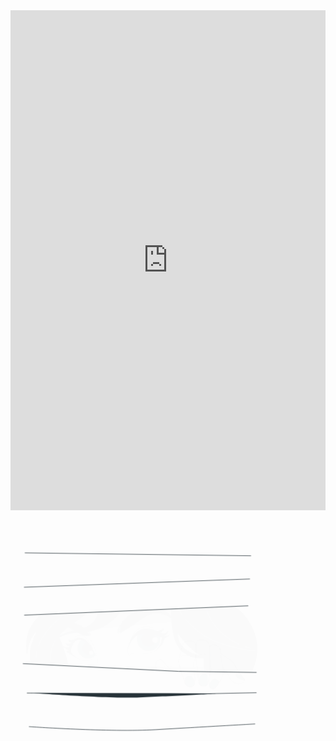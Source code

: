 <style>
.md-grid {
/* display:none !important; */
max-width: 100%;
}
.md-content {
margin-right: 2rem;
}
</style>

<iframe src="https://docs.google.com/spreadsheets/d/e/2PACX-1vRroWnrNxRCjOxQalKlZ3nhrtDnKJ2e_58heOgqMF_IlexyCNrW3PyXpxnAL71k9G8iIDAFPEEuUhCQ/pubhtml?widget=true&amp;headers=false" frameborder="0" scrolling="no" style="width: 100%; height: 800px; top: 0;"></iframe>

<svg width="80%" height="60%" class="animated" id="freepik_stories-eyes" xmlns="http://www.w3.org/2000/svg" viewBox="0 0 500 500" version="1.1" xmlns:xlink="http://www.w3.org/1999/xlink" xmlns:svgjs="http://svgjs.com/svgjs"><style>svg#freepik_stories-eyes:not(.animated) .animable {opacity: 0;}svg#freepik_stories-eyes.animated #freepik--Character--inject-2 {animation: 2s 1 forwards cubic-bezier(.36,-0.01,.5,1.38) fadeIn;animation-delay: 0s;}svg#freepik_stories-eyes.animated #freepik--Hand--inject-2 {animation: 2s 1 forwards cubic-bezier(.36,-0.01,.5,1.38) fadeIn;animation-delay: 0s;}            @keyframes fadeIn {                0% {                    opacity: 0;                }                100% {                    opacity: 1;                }            }        .animator-hidden { display: none; }</style><g id="freepik--background-simple--inject-2" class="animable animator-hidden" style="transform-origin: 250.488px 240.167px;"><path d="M19,309S34,391.78,110,431.73,280.56,454,357.35,441.67s128.59-70,127.43-138.9-62.15-75.1-105-143.92S336,64.36,262.38,33,88.71,54.42,46,147.25,19,309,19,309Z" style="fill: #37474F; transform-origin: 250.488px 240.167px;" id="elu3hb816umg8" class="animable"></path><g id="elwpeio4y1h4s"><path d="M19,309S34,391.78,110,431.73,280.56,454,357.35,441.67s128.59-70,127.43-138.9-62.15-75.1-105-143.92S336,64.36,262.38,33,88.71,54.42,46,147.25,19,309,19,309Z" style="fill: rgb(255, 255, 255); opacity: 0.7; transform-origin: 250.488px 240.167px;" class="animable" id="els0wqxqumeke"></path></g></g><g id="freepik--Character--inject-2" class="animable" style="transform-origin: 260.389px 238.625px;"><path d="M98.53,212.78s15.34,36.22,22.1,54.63,6.13,23.94,6.13,23.94L74,289.51s-4.3-23.32,4.29-43.58A129.23,129.23,0,0,1,98.53,212.78Z" style="fill: rgb(38, 50, 56); stroke: rgb(38, 50, 56); stroke-linecap: round; stroke-linejoin: round; transform-origin: 99.8496px 252.065px;" id="eli8uja6swf5" class="animable"></path><path d="M111.34,275.89c1.73,7.06,2.77,12.05,3.4,15.59L324.4,302l69.92,1,44.93.5s-58.43-34.9-68.64-48-9.73-24.81-14.6-32.11S330.23,199,326.83,189.79s-3.89-10.7-3.89-10.7l-219.38,8.27s-18,12.16-9.25,42.32C94.31,229.68,106,254,111.34,275.89Z" style="fill: rgb(255, 255, 255); stroke: rgb(38, 50, 56); stroke-linecap: round; stroke-linejoin: round; transform-origin: 265.58px 241.295px;" id="el7qquivb07z" class="animable"></path><g id="eljqhp6wna6d"><polyline points="118 291 383.79 292.67 383.79 303.26" style="opacity: 0.4; transform-origin: 250.895px 297.13px;" class="animable" id="elxbmb66qdmu"></polyline></g><path d="M159.42,239.54a110.87,110.87,0,0,1,14,45.76" style="fill: none; stroke: rgb(38, 50, 56); stroke-linecap: round; stroke-linejoin: round; transform-origin: 166.42px 262.42px;" id="elywd94dr1nv" class="animable"></path><g id="elf70floen1ru"><polygon points="99.38 224.93 341.23 202.37 322.94 179.09 103.56 187.36 99.38 224.93" style="opacity: 0.4; transform-origin: 220.305px 202.01px;" class="animable" id="elgl2ife248wt"></polygon></g><path d="M481.77,220.79c-19-43.35-41.65-47.2-41.65-47.2l-121.41,4.88a19.27,19.27,0,0,0-.24,2.1,49,49,0,0,0,.39,9.39c.16,16.57,2.63,57,22.1,73.25a55.56,55.56,0,0,0,41.6,12.62,14.88,14.88,0,0,1,1.19,5.07c.54,12.46.54,21.68.54,21.68l93.77,1.08S500.73,264.15,481.77,220.79Zm-149.93,4.89c.71,1.25,1.45,2.52,2.24,3.82,10.64,17.48,28.21,32,42.16,41.54C357.77,266.83,331.53,255.59,331.84,225.68Z" style="fill: rgb(38, 50, 56); stroke: rgb(38, 50, 56); stroke-linecap: round; stroke-linejoin: round; transform-origin: 403.864px 238.625px;" id="elj3gp3mtmm1s" class="animable"></path><path d="M347.7,199.05C361.24,214.92,384.06,236,416,246.31c55.12,17.86,69.1,14,69.1,14" style="fill: none; stroke: rgb(125, 125, 125); stroke-linecap: round; stroke-linejoin: round; transform-origin: 416.4px 229.856px;" id="el8phhljjotes" class="animable"></path><path d="M332.93,178.76a121.32,121.32,0,0,0,8.19,12.1" style="fill: none; stroke: rgb(125, 125, 125); stroke-linecap: round; stroke-linejoin: round; transform-origin: 337.025px 184.81px;" id="elhj4ca5h7lb9" class="animable"></path><path d="M465.71,253.31q4.85,1.66,10.09,3.1" style="fill: none; stroke: rgb(125, 125, 125); stroke-linecap: round; stroke-linejoin: round; transform-origin: 470.755px 254.86px;" id="el1fw743ve2cb" class="animable"></path><path d="M389.62,181.87s11.61,43.39,64.11,66.73" style="fill: none; stroke: rgb(125, 125, 125); stroke-linecap: round; stroke-linejoin: round; transform-origin: 421.675px 215.235px;" id="elc42q900cwe8" class="animable"></path><path d="M52.92,221.84s-14,25.37-14,46.74A81.36,81.36,0,0,0,41,287.77l40.63,2c-6.32-23.46,4-54.17,31.73-74.31,31.72-23,40.4-29.71,40.4-29.71l-94.15,4s-7,4.34-19.7,25-7.34,53.75-7.34,53.75a110,110,0,0,1,6-25.71A51,51,0,0,1,52.92,221.84Z" style="fill: rgb(38, 50, 56); stroke: rgb(38, 50, 56); stroke-linecap: round; stroke-linejoin: round; transform-origin: 92.6035px 237.76px;" id="el9xv64g7b68t" class="animable"></path><path d="M92.23,233.89A80.88,80.88,0,0,0,79,282" style="fill: none; stroke: rgb(125, 125, 125); stroke-linecap: round; stroke-linejoin: round; transform-origin: 85.5737px 257.945px;" id="elm1azi8002b" class="animable"></path><path d="M52.45,261.64a60.52,60.52,0,0,0-1.37,12.62" style="fill: none; stroke: rgb(125, 125, 125); stroke-linecap: round; stroke-linejoin: round; transform-origin: 51.765px 267.95px;" id="el8ino8adh4pf" class="animable"></path><path d="M101.55,193.51s-33.79,25-46.07,57.85" style="fill: none; stroke: rgb(125, 125, 125); stroke-linecap: round; stroke-linejoin: round; transform-origin: 78.515px 222.435px;" id="eli6i9jdddy5l" class="animable"></path><path d="M173.44,185.12s-.67,16.36-20.36,27.71-28.71,7-47.74,14.35-25,20.37-25,20.37,21-22.7,57.09-22.37,69.1-22,80.12-41.73Z" style="fill: rgb(38, 50, 56); stroke: rgb(38, 50, 56); stroke-linecap: round; stroke-linejoin: round; transform-origin: 148.945px 215.5px;" id="elxnkj1u9apy" class="animable"></path><path d="M222.52,203.15s-5.34,7.68-5.34,12-.67,11.68-.67,11.68,7-3.67,19.69-11.68,31.05-24.71,46.08-27.38,28,3.34,33.05,6.68,8.68,6,8.68,6-8.68-16-23.37-20.37l-44.74,1.34S238.88,183.78,222.52,203.15Z" style="fill: rgb(38, 50, 56); stroke: rgb(38, 50, 56); stroke-linecap: round; stroke-linejoin: round; transform-origin: 270.26px 203.455px;" id="el0dq9r59urwtl" class="animable"></path><path d="M216.17,212.16l-2.33,15.69S209.83,222.51,216.17,212.16Z" style="fill: rgb(38, 50, 56); stroke: rgb(38, 50, 56); stroke-linecap: round; stroke-linejoin: round; transform-origin: 214.38px 220.005px;" id="eliy2wi0o1f09" class="animable"></path><path d="M156.08,231.52s-3.34-10.35-11.68-16.69S111,200.48,103.33,204.48s-6.67,17-6.67,17,3-7.35,10-8.35,22,9.35,32.05,15S156.08,231.52,156.08,231.52Z" style="fill: rgb(38, 50, 56); stroke: rgb(38, 50, 56); stroke-linecap: round; stroke-linejoin: round; transform-origin: 126.349px 217.686px;" id="el1h5sm99zagi" class="animable"></path><path d="M154.75,223.51l3.34,8.35S160.76,227.18,154.75,223.51Z" style="fill: rgb(38, 50, 56); stroke: rgb(38, 50, 56); stroke-linecap: round; stroke-linejoin: round; transform-origin: 156.716px 227.685px;" id="elkax71549i4d" class="animable"></path><path d="M277.27,223.85a39.56,39.56,0,0,0-21.71,1.69A22.69,22.69,0,1,0,294.83,230C290.78,228.45,287.75,226.08,277.27,223.85Z" style="fill: #37474F; stroke: rgb(38, 50, 56); stroke-linecap: round; stroke-linejoin: round; transform-origin: 273.937px 242.296px;" id="elt8x65gi4nsq" class="animable"></path><circle cx="273.93" cy="238.87" r="14.02" style="fill: rgb(38, 50, 56); stroke: rgb(38, 50, 56); stroke-linecap: round; stroke-linejoin: round; transform-origin: 273.93px 238.87px;" id="elwgaev6tf0ch" class="animable"></circle><circle cx="286.84" cy="239.83" r="5.58" style="fill: rgb(255, 255, 255); transform-origin: 286.84px 239.83px;" id="elqccuydrtq8" class="animable"></circle><path d="M232.2,264.24a53.71,53.71,0,0,1,11.68-32.38c15.39-19.55,34.72-11.69,41.4-8.68S304,235.53,304,235.53l3,.33s-4.1,5.1-10.35,14c-7,10-11,16.35-34.38,17.69" style="fill: none; stroke: rgb(38, 50, 56); stroke-linecap: round; stroke-linejoin: round; transform-origin: 269.6px 243.304px;" id="eluhmjqhgg0ws" class="animable"></path><path d="M233.2,265.91s1.34,8,3.34,5,3-3.67,3-3.67l6.35-.34" style="fill: none; stroke: rgb(38, 50, 56); stroke-linecap: round; stroke-linejoin: round; transform-origin: 239.545px 268.747px;" id="elobtlz4v6ntl" class="animable"></path><path d="M310.32,232.19c-2,.34-5.68-.67-5.68-.67s5-2.33,6.35-4,1.67-5.34,1.67-5.34-3,3.67-7,4.34-10.34-.67-10.34-.67,5.67-2.67,6.67-3.67,3-5.68,3-5.68-6.68,4.67-11.69,5.68-4.34-3-21.7-4.34-33.38,12-38.39,39.06c0,0,8-27.38,28-29.38s32.05,4.67,38.06,7c.56.21,1.07.39,1.57.55A38.57,38.57,0,0,1,296,251.22c-3.57,6-6.45,8.67-7.81,9.74,3.09-2.24,13.6-10.49,16.16-20.42a22.61,22.61,0,0,0,.79-4.67c2.26,0,3.9-.82,5.89-2a17.62,17.62,0,0,0,5.34-5.34S312.32,231.86,310.32,232.19Z" style="fill: rgb(38, 50, 56); stroke: rgb(38, 50, 56); stroke-linecap: round; stroke-linejoin: round; transform-origin: 274.79px 238.73px;" id="el4mjuip3yr9" class="animable"></path><path d="M288.15,261c-.55.4-.87.61-.87.61A7.27,7.27,0,0,0,288.15,261Z" style="fill: rgb(38, 50, 56); stroke: rgb(38, 50, 56); stroke-linecap: round; stroke-linejoin: round; transform-origin: 287.715px 261.305px;" id="elueijjtvvxhd" class="animable"></path><path d="M238.88,237.87s5-16.36,18.36-21.7,26.37,0,26.37,0" style="fill: none; stroke: rgb(38, 50, 56); stroke-linecap: round; stroke-linejoin: round; transform-origin: 261.245px 225.833px;" id="elz4eof6bb58e" class="animable"></path><path d="M168.74,270.54s-6.81-18-16.54-27.24-22.38-6.81-27.73,2.92-5.35,16.53-5.35,16.53,2.43,5.84,13.14,13.14,22.86,4.86,28.7,2.92" style="fill: none; stroke: rgb(38, 50, 56); stroke-linecap: round; stroke-linejoin: round; transform-origin: 143.93px 259.162px;" id="ela3l0jggl1lf" class="animable"></path><path d="M141.45,238.94a20.85,20.85,0,1,0,27.21,31.51C159.86,249.44,147,241.5,141.45,238.94Z" style="fill: #37474F; stroke: rgb(38, 50, 56); stroke-linecap: round; stroke-linejoin: round; transform-origin: 150.984px 257.63px;" id="elasyqy8revhd" class="animable"></path><path d="M150.93,245.11a12.51,12.51,0,1,0,14.76,19A62.09,62.09,0,0,0,150.93,245.11Z" style="fill: rgb(38, 50, 56); stroke: rgb(38, 50, 56); stroke-linecap: round; stroke-linejoin: round; transform-origin: 154.389px 257.168px;" id="elgpjcs6pxajp" class="animable"></path><path d="M142.47,236.49c-12.65-2.92-14.59,2.43-19,3.4a18.49,18.49,0,0,1-8.76-.48s.49,3.4,2.44,4.37a20.39,20.39,0,0,0,4.86,1.46s-3.89,2.44-7.3,2.44a12.33,12.33,0,0,1-5.83-1.46s2.92,4.37,4.86,5.35a9.48,9.48,0,0,0,4.87.48s-1,2.92-5.84,2.92a18.73,18.73,0,0,1-7.78-1.46s6.32,4.38,8.75,5.84a10.24,10.24,0,0,0,3.15,1.19,13.67,13.67,0,0,1-4.31,1.64l-2.23.32s4.45,3.49,9.85,7a53.38,53.38,0,0,0,9.84,5.08s-7.82-5.63-10.6-11.06c-.12-.25-.24-.51-.35-.76l.93-5.26c1.66-5.25,5.64-15.13,12.69-17.6,9.73-3.4,22.86,7.3,32.59,23.84C165.33,263.73,155.12,239.41,142.47,236.49Z" style="fill: rgb(38, 50, 56); stroke: rgb(38, 50, 56); stroke-linecap: round; stroke-linejoin: round; transform-origin: 135.145px 255.104px;" id="elx1q982w816g" class="animable"></path><path d="M163.09,256.23s-7.34-14.36-14.69-21.37-17.83-4.36-21.36.34" style="fill: none; stroke: rgb(38, 50, 56); stroke-linecap: round; stroke-linejoin: round; transform-origin: 145.065px 243.4px;" id="el42rkfknqugi" class="animable"></path><path d="M164,265.39a3.82,3.82,0,1,1-3.82-3.82A3.82,3.82,0,0,1,164,265.39Z" style="fill: rgb(255, 255, 255); transform-origin: 160.18px 265.39px;" id="elxozp2zy0q0i" class="animable"></path><polyline points="384.29 302.58 324.39 302.03 114.74 291.48" id="el1eiq1j0hb3sh" class="animable" style="transform-origin: 249.515px 297.03px;"></polyline></g><g id="freepik--Blinds--inject-2" class="animable" style="transform-origin: 256.39px 243.323px;"><polyline points="25 287.02 333.24 302.32 487.78 304.39" style="fill: none; stroke: rgb(38, 50, 56); stroke-linecap: round; stroke-linejoin: round; transform-origin: 256.39px 295.705px;" id="elf68tklweo9a" class="animable"></polyline><line x1="27.67" y1="190.76" x2="471.3" y2="172.28" style="fill: none; stroke: rgb(38, 50, 56); stroke-linecap: round; stroke-linejoin: round; transform-origin: 249.485px 181.52px;" id="elww8bxmig7mf" class="animable"></line><line x1="27.25" y1="135.36" x2="474.55" y2="119.04" style="fill: none; stroke: rgb(38, 50, 56); stroke-linecap: round; stroke-linejoin: round; transform-origin: 250.9px 127.2px;" id="elh7qj2x5hk5" class="animable"></line><line x1="28.83" y1="67.22" x2="476.78" y2="72.98" style="fill: none; stroke: rgb(38, 50, 56); stroke-linecap: round; stroke-linejoin: round; transform-origin: 252.805px 70.1px;" id="elyw2hiklgcu" class="animable"></line><polyline points="33 345.33 391 346.67 487.67 344.67" style="fill: none; stroke: rgb(38, 50, 56); stroke-linecap: round; stroke-linejoin: round; transform-origin: 260.335px 345.67px;" id="el79flvtd6ja8" class="animable"></polyline><path d="M41.14,345S191,356.67,256.33,354s153.43-7.4,153.43-7.4L313,346H168.33Z" style="fill: rgb(38, 50, 56); transform-origin: 225.45px 349.699px;" id="elhsnaskrcaid" class="animable"></path><path d="M37,412s160.67,11.33,251.33,6S485,406.67,485,406.67" style="fill: none; stroke: rgb(38, 50, 56); stroke-linecap: round; stroke-linejoin: round; transform-origin: 261px 413.048px;" id="elkk9zuxh5ovs" class="animable"></path></g><g id="freepik--Hand--inject-2" class="animable" style="transform-origin: 376.539px 288.374px;"><path d="M360,252s46.5,16.61,56.47,21.59,19,29.95,19,29.95l-85.8-1.05S327.84,274.71,360,252Z" style="fill: rgb(255, 255, 255); stroke: rgb(38, 50, 56); stroke-linecap: round; stroke-linejoin: round; transform-origin: 388.951px 277.77px;" id="el9eid59f0gh" class="animable"></path><path d="M416.5,266s15,11.52,19.84,13.44,13.12,19.85,18.88,27.53,11.53,10.88,8.64,15-10.88,7.68-20.48,2.56-12.8-20.48-14.72-21.76-9.28-8-10.88-11.2S412,265.63,416.5,266Z" style="fill: rgb(255, 255, 255); stroke: rgb(38, 50, 56); stroke-linecap: round; stroke-linejoin: round; transform-origin: 439.553px 296.53px;" id="el6x6b03ppwpp" class="animable"></path><path d="M458.1,310.76s-11.84-5.44-11.52-1,9.28,8,11.84,9,7.37,1.92,5.76-.64A29.41,29.41,0,0,0,458.1,310.76Z" style="fill: #37474F; stroke: rgb(38, 50, 56); stroke-linecap: round; stroke-linejoin: round; transform-origin: 455.538px 313.897px;" id="elm3ghxhx5a8a" class="animable"></path><path d="M324.4,302a38.67,38.67,0,0,1-16.72-13.35c-7-9.93-9-12.49-15.68-7.69-5.45,3.9-3.27,15.16-2.25,19.29Z" style="fill: rgb(255, 255, 255); stroke: rgb(38, 50, 56); stroke-linecap: round; stroke-linejoin: round; transform-origin: 306.424px 290.306px;" id="elkdkbx4fa73g" class="animable"></path><path d="M394.73,254.43s2.56-5.12,7-5.12A15.15,15.15,0,0,1,415.22,257c3.2,5.76,1.28,16.32,5.12,31.37s1.28,23.36-3.2,30.72-10.24,16-13.12,17.6-7.37-.64-9-6.08-1-14.72,0-19.2,3.52-13.12,3.52-13.12a69.06,69.06,0,0,1-3.84-21.45s-3.52,0-3.52-6.08S393.77,256,394.73,254.43Z" style="fill: rgb(255, 255, 255); stroke: rgb(38, 50, 56); stroke-linecap: round; stroke-linejoin: round; transform-origin: 406.697px 293.251px;" id="elxc05nmaf3t" class="animable"></path><path d="M395.05,330.6c0-1.32-.64-5.76,3.2-9.28s6.73-5.12,9.29-3.52,7.36,3.52,5.76,6.72-5.12,9.6-7.68,11.2S395.37,339.56,395.05,330.6Z" style="fill: #37474F; stroke: rgb(38, 50, 56); stroke-linecap: round; stroke-linejoin: round; transform-origin: 404.315px 327.188px;" id="elalndpau6837" class="animable"></path><path d="M368.55,254.32s-1-12.69-11.26-12.69-14.4,2.56-15.36,7.68-9.61,29.44-8.33,35.53,11.53,34.88,12.17,40,10.88,11.52,17,5.76,2.24-17,2.24-21.76-2.24-24-2.24-24,4.22-3.76,4.54-15.6" style="fill: rgb(255, 255, 255); stroke: rgb(38, 50, 56); stroke-linecap: round; stroke-linejoin: round; transform-origin: 351.011px 287.252px;" id="el7m1kweda7hu" class="animable"></path><path d="M356.81,272.87a3.3,3.3,0,0,1,1.44,1.72" style="fill: none; stroke: rgb(38, 50, 56); stroke-linecap: round; stroke-linejoin: round; transform-origin: 357.53px 273.73px;" id="eldfg0owtvc8" class="animable"></path><path d="M338.08,273.63s1.6-4.16,10.57-3.2a28.19,28.19,0,0,1,4.63.86" style="fill: none; stroke: rgb(38, 50, 56); stroke-linecap: round; stroke-linejoin: round; transform-origin: 345.68px 271.958px;" id="el35zkpwputxo" class="animable"></path><path d="M348,328.9s-2.61-6.95-1.74-11.59,6.38-6.37,11.59-5.5,7.25,10.14,7,15.64S354.33,337.3,348,328.9Z" style="fill: #37474F; stroke: rgb(38, 50, 56); stroke-linecap: round; stroke-linejoin: round; transform-origin: 355.476px 322.598px;" id="el4fwjeiz8xuz" class="animable"></path><path d="M394.73,252.83s-1-8.32-4.8-10.56-16-4.48-19.2-.64-1.6,23.36-2.56,31,2.88,18.57,2.88,24.65a212.75,212.75,0,0,0,2.24,25c1,5.76,3.2,8,7.36,8.64s9-.64,10.24-3.2,4.16-17,4.16-27.2,0-21.19.34-29.2A168.94,168.94,0,0,0,394.73,252.83Z" style="fill: rgb(255, 255, 255); stroke: rgb(38, 50, 56); stroke-linecap: round; stroke-linejoin: round; transform-origin: 381.718px 285.317px;" id="el7bcm705vqoe" class="animable"></path><path d="M383.58,267.37a12.1,12.1,0,0,1,4.94,1.21" style="fill: none; stroke: rgb(38, 50, 56); stroke-linecap: round; stroke-linejoin: round; transform-origin: 386.05px 267.975px;" id="elk8zdi3zr89" class="animable"></path><path d="M370.73,274.27s3.27-5.8,9.28-6.72" style="fill: none; stroke: rgb(38, 50, 56); stroke-linecap: round; stroke-linejoin: round; transform-origin: 375.37px 270.91px;" id="elrit4sd8zcxd" class="animable"></path><path d="M374.9,327.45a27.49,27.49,0,0,1,0-7.82c.58-4.93,2-12.46,10.14-12.46s5.74,12.48,5.8,16.52-.29,5.79-3.77,7.24S375.77,331.8,374.9,327.45Z" style="fill: #37474F; stroke: rgb(38, 50, 56); stroke-linecap: round; stroke-linejoin: round; transform-origin: 382.873px 319.406px;" id="eldst8fuz8txo" class="animable"></path></g><g id="freepik--Leaves--inject-2" class="animable animator-hidden" style="transform-origin: 253.089px 251.638px;"><path d="M480.66,184.26c-.21-.52-2.76-6.74-10-16.41,2.87-4.13,11.06-17.26,8.47-29.3-3.14-14.52-9.78-18-18.88-27s-14.37-14.48-14.37-14.48-3.17,18.37-1.27,30.13,11.53,18.89,15,23.49a92.65,92.65,0,0,1,6.68,11.63c-7.82-9.49-19.55-21.31-36.69-34a52.3,52.3,0,0,0,2-30.46c-4.25-17.65-14.46-24.13-23.46-33.48s-15-15.06-15-15.06.23,33.36,3.45,44.69c2,7,13.77,18.8,22.58,26.9-8.29-5.63-16.67-10.76-25.4-15.56l-2.18-.81a48.3,48.3,0,0,0-6-3.13c-.51-4-2.71-17.58-10.38-29.86C366.16,57,355,52.62,342.9,48.42a74.54,74.54,0,0,1-20.84-11.48s-2.73,19.69,7.12,31.69S346,83,357.2,87.35c7.1,2.76,16.68,8.15,22.75,11.73-11.76-4.4-32.45-9.63-62.91-8.65a52.32,52.32,0,0,0-17.38-25.09c-14.3-11.18-26.33-9.92-39.19-11.66s-21.12-2.47-21.12-2.47,20.91,26,30.48,32.87c5.88,4.23,22.47,6.17,34.41,7a320.48,320.48,0,0,0-38.71,5.27c-3.26-3.13-13.19-12-26.39-16.64-16.22-5.78-27.71-2.23-39.76,2a74.47,74.47,0,0,1-23.46,4s10.09,17.13,25.27,20.41,22.1.8,33.59-2.75a120.5,120.5,0,0,1,13.44-3.09c-6.81,1.66-13.24,3.39-19.45,5-10.42,2.79-20.26,5.43-30.25,7.36l-.36.07c-3.34-1.15-9.1-3.35-18.71-7.6-19-8.38-31.49-5.24-41.11-1.22s-40.58,14-40.58,14,17.63,18.16,42.7,16.05c20.28-1.71,48.29-13.77,58.23-18.31l.4-.07c10.09-2,20-4.6,30.46-7.41,9.7-2.6,20-5.35,31.33-7.78a45.5,45.5,0,0,0-15.51,15.24c-8.18,13.46-12.18,23.92-15.23,30.63s-4,8.38-4,8.38,8.64-2.35,19.47-6.46,18.7-15.35,21.33-26.08c2.08-8.5.71-19,0-22.95A317.62,317.62,0,0,1,305.75,94a29.62,29.62,0,0,0-11.22,6.09c-8.13,7.58-21.71,24.14-26.24,32.32A69.41,69.41,0,0,1,260,144.68s13,3,31.86-7.88c16.44-9.42,23.6-36.46,25.19-43.36a183.93,183.93,0,0,1,44.86,3.65A33.13,33.13,0,0,0,346.36,104c-13.53,10.68-19.13,24.32-24.52,32.43a74.58,74.58,0,0,1-12.19,13.89s25.72,3.47,44.9-8.73c.74-.47,1.44-1,2.13-1.52,4.65,3.2,12.52,7.19,24.46,9,18.74,2.83,41.16-13.91,46.69-18.33a205.67,205.67,0,0,1,34.76,31.89,33,33,0,0,0-18.36-5.42c-17.23,0-30.09,7.17-39.36,10.17a74.08,74.08,0,0,1-18.18,3.3s18,18.71,40.6,21.07c19.62,2,37.16-16.46,41.44-21.36,6.72,9.13,9.1,14.88,9.15,15ZM406,122c-11.08.89-32,5.42-40.64,9l-.8.32c7.12-11.12,8.74-25.31,9.11-31.1,10.91,3.44,16.33,6.91,16.45,7l2.33.89c9,5,17.58,10.25,26.12,16.09A29.62,29.62,0,0,0,406,122Z" style="fill: #37474F; transform-origin: 289.21px 114.42px;" id="elabneu0ox65" class="animable"></path><path d="M222.3,363.69c-6.92,1.36-15.14,4.31-22.66,16.18-3.34,5.26-5.6,8.53-7.08,10.54-.33.15-.67.3-1,.43-4.13,1.75-8.35,3.29-12.69,4.81a36.41,36.41,0,0,0,8.9-7c7.3-7.57,6.53-21,6.53-21a50.44,50.44,0,0,1-14.69,6.61c-8.36,2.18-16.16,4.51-23.11,13.87a52.8,52.8,0,0,0-8.44,18.73,216.62,216.62,0,0,0-21.56,10.34c6-4.83,12.85-11,14.36-15.07,2.8-7.48,4.77-30,4.77-30s-4.37,3.52-10.95,9.35-13.83,9.64-17.66,21.32a35.51,35.51,0,0,0-.46,20.18,143.22,143.22,0,0,0-25.33,19.58,50.13,50.13,0,0,1,4-5.64c2.63-2.91,9.51-7.2,11.43-15s.79-20.41.79-20.41-3.86,3.43-10.49,9S85.65,418,82.74,427.62c-2.29,7.62,2,16.45,3.87,19.8-5.51,6.25-7.63,10.41-7.8,10.76l2.69,1.32a53.24,53.24,0,0,1,6.84-9.45c3.06,4,13.61,16.58,26.52,16.28,15.38-.36,28.55-12,28.55-12a50.56,50.56,0,0,1-12.09-3.22c-6.09-2.53-14.38-8.1-26-9a22.37,22.37,0,0,0-11.32,2,140.46,140.46,0,0,1,24.2-18.62c4,3.73,17.76,15.44,30.15,14.57,14.71-1,20.89-7.57,20.89-7.57A46.79,46.79,0,0,1,160,428.7c-5.63-2.89-19.51-7.09-26.94-8.29a18.09,18.09,0,0,0-6.8.34,215.23,215.23,0,0,1,22.16-10.82c1.27,2.74,4.34,8.67,8.47,12.45,5.52,5,14.18,8.41,21.82,6.64s13.39-3.7,13.39-3.7-1.17-.57-5.42-3.2-10.43-7-20.11-11.5a30.53,30.53,0,0,0-13-2.76c6.82-2.69,13.22-4.87,19.28-6.93,7-2.37,13.53-4.61,19.95-7.32.67-.29,1.36-.58,2.05-.89,8.51-1.48,26.58-5.16,37.68-11.31,14.89-8.25,18-25.11,18-25.11S229.23,362.33,222.3,363.69Z" style="fill: #37474F; transform-origin: 164.67px 411.318px;" id="elh392e8xq7kg" class="animable"></path><path d="M95.39,336.3l1.12-1.93c6-6.25,18.31-19.95,23.57-31.49,7.08-15.49-.47-30.88-.47-30.88s-13.46,17.45-18.22,22.66-9.61,12.46-8.61,26.48c.45,6.21.57,10.18.58,12.68l-.55.95c-2.28,3.85-4.76,7.6-7.35,11.41a36.17,36.17,0,0,0,3-11c1.38-10.42-7.23-20.76-7.23-20.76a50.52,50.52,0,0,1-7.87,14C67.89,335.22,63,341.73,63,353.39a52.89,52.89,0,0,0,4.35,20.08,215.1,215.1,0,0,0-11.2,21.13c1.94-7.44,3.79-16.51,2.6-20.67-2.2-7.67-14-26.93-14-26.93s-1.42,5.43-3.25,14S36.1,377,40,388.66a35.45,35.45,0,0,0,11.62,16.51A142.83,142.83,0,0,0,42.85,436a49.28,49.28,0,0,1-.14-6.91c.38-3.9,3.37-11.44.25-18.89S31.47,393.3,31.47,393.3s-1.07,5-3.09,13.46S23.77,419.55,27.16,429c2.69,7.5,11.37,12.05,14.88,13.62-.71,8.31.05,12.91.12,13.29l3-.53A52.46,52.46,0,0,1,45,443.74c4.88,1.43,20.8,5.23,31-2.68,12.16-9.43,15.82-26.62,15.82-26.62A50.63,50.63,0,0,1,80.19,419c-6.41,1.58-16.38,2-26.28,8.22a22.37,22.37,0,0,0-7.9,8.27,140.15,140.15,0,0,1,8.38-29.3c5.46.6,23.45,1.86,32.9-6.2,11.22-9.58,12.3-18.51,12.3-18.51a47.32,47.32,0,0,1-9.7,2.48c-6.24,1-19.9,5.89-26.59,9.34A18.51,18.51,0,0,0,58,397.66a214.64,214.64,0,0,1,11.39-21.87c2.65,1.44,8.64,4.39,14.22,5,7.43.78,16.39-1.66,21.49-7.63s8.57-10.93,8.57-10.93-1.28.24-6.26.65-12.56.57-23,2.7a30.47,30.47,0,0,0-12.12,5.53c3.89-6.21,7.73-11.77,11.38-17C87.88,348,91.83,342.3,95.39,336.3Z" style="fill: #37474F; transform-origin: 74.3133px 363.955px;" id="elf2s4vcql749" class="animable"></path></g><defs>     <filter id="active" height="200%">         <feMorphology in="SourceAlpha" result="DILATED" operator="dilate" radius="2"></feMorphology>                <feFlood flood-color="#32DFEC" flood-opacity="1" result="PINK"></feFlood>        <feComposite in="PINK" in2="DILATED" operator="in" result="OUTLINE"></feComposite>        <feMerge>            <feMergeNode in="OUTLINE"></feMergeNode>            <feMergeNode in="SourceGraphic"></feMergeNode>        </feMerge>    </filter>    <filter id="hover" height="200%">        <feMorphology in="SourceAlpha" result="DILATED" operator="dilate" radius="2"></feMorphology>                <feFlood flood-color="#ff0000" flood-opacity="0.5" result="PINK"></feFlood>        <feComposite in="PINK" in2="DILATED" operator="in" result="OUTLINE"></feComposite>        <feMerge>            <feMergeNode in="OUTLINE"></feMergeNode>            <feMergeNode in="SourceGraphic"></feMergeNode>        </feMerge>            <feColorMatrix type="matrix" values="0   0   0   0   0                0   1   0   0   0                0   0   0   0   0                0   0   0   1   0 "></feColorMatrix>    </filter></defs></svg>
